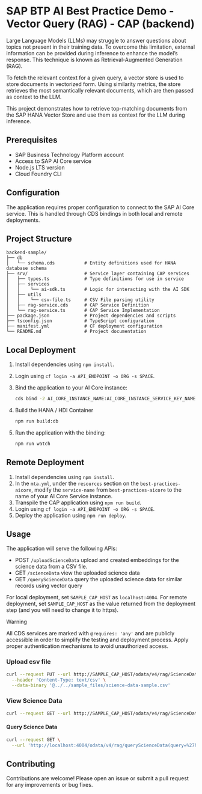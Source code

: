 # SAP BTP AI Best Practice Demo - Vector Query (RAG) - CAP (backend)

Large Language Models (LLMs) may struggle to answer questions about topics not present in their training data. To overcome this limitation, external information can be provided during inference to enhance the model’s response. This technique is known as Retrieval-Augmented Generation (RAG).

To fetch the relevant context for a given query, a vector store is used to store documents in vectorized form. Using similarity metrics, the store retrieves the most semantically relevant documents, which are then passed as context to the LLM.

This project demonstrates how to retrieve top-matching documents from the SAP HANA Vector Store and use them as context for the LLM during inference.

## Prerequisites

- SAP Business Technology Platform account
- Access to SAP AI Core service
- Node.js LTS version
- Cloud Foundry CLI

## Configuration

The application requires proper configuration to connect to the SAP AI Core service. This is handled through CDS bindings in both local and remote deployments.

## Project Structure

```
backend-sample/
├── db
│   └── schema.cds           # Entity definitions used for HANA database schema
├── srv/                     # Service layer containing CAP services
│   ├── types.ts             # Type definitions for use in service
│   ├── services
│   │    └── ai-sdk.ts       # Logic for interacting with the AI SDK
│   ├── utils
│   │    └── csv-file.ts     # CSV File parsing utility
│   ├── rag-service.cds      # CAP Service Definition
│   └── rag-service.ts       # CAP Service Implementation
├── package.json             # Project dependencies and scripts
├── tsconfig.json            # TypeScript configuration
├── manifest.yml             # CF deployment configuration
└── README.md                # Project documentation
```

## Local Deployment

1. Install dependencies using `npm install`.

2. Login using `cf login -a API_ENDPOINT -o ORG -s SPACE`.

3. Bind the application to your AI Core instance:

   ```bash
   cds bind -2 AI_CORE_INSTANCE_NAME:AI_CORE_INSTANCE_SERVICE_KEY_NAME
   ```

4. Build the HANA / HDI Container

   ```bash
   npm run build:db
   ```

5. Run the application with the binding:

   ```bash
   npm run watch
   ```

## Remote Deployment

1. Install dependencies using `npm install`.
2. In the `mta.yml`, under the `resources` section on the `best-practices-aicore`, modify the `service-name` from `best-practices-aicore` to the name of your AI Core Service instance.
3. Transpile the CAP application using `npm run build`.
4. Login using `cf login -a API_ENDPOINT -o ORG -s SPACE`.
5. Deploy the application using `npm run deploy`.

## Usage

The application will serve the following APIs:

 - POST `/uploadScienceData` upload and created embeddings for the science data from a CSV file.
 - GET `/scienceData` view the uploaded science data
 - GET `/queryScienceData` query the uploaded science data for similar records using vector query

For local deployment, set `SAMPLE_CAP_HOST` as `localhost:4004`. For remote deployment, set `SAMPLE_CAP_HOST` as the value returned from the deployment step (and you will need to change it to https).

> [!WARNING]  
> All CDS services are marked with `@requires: 'any'` and are publicly accessible in order to simplify the testing and deployment process.
> Apply proper authentication mechanisms to avoid unauthorized access.

### Upload csv file

```bash
curl --request PUT --url http://SAMPLE_CAP_HOST/odata/v4/rag/ScienceDataUpload/content \
  --header 'Content-Type: text/csv' \
  --data-binary '@../../sample_files/science-data-sample.csv'
```

### View Science Data

```bash
curl --request GET --url http://SAMPLE_CAP_HOST/odata/v4/rag/ScienceData
```

#### Query Science Data

```bash
curl --request GET \
  --url 'http://localhost:4004/odata/v4/rag/queryScienceData(query=%27how%2520to%2520test%2520for%2520fat%2520in%2520foods%27)'
```

## Contributing

Contributions are welcome! Please open an issue or submit a pull request for any improvements or bug fixes.
